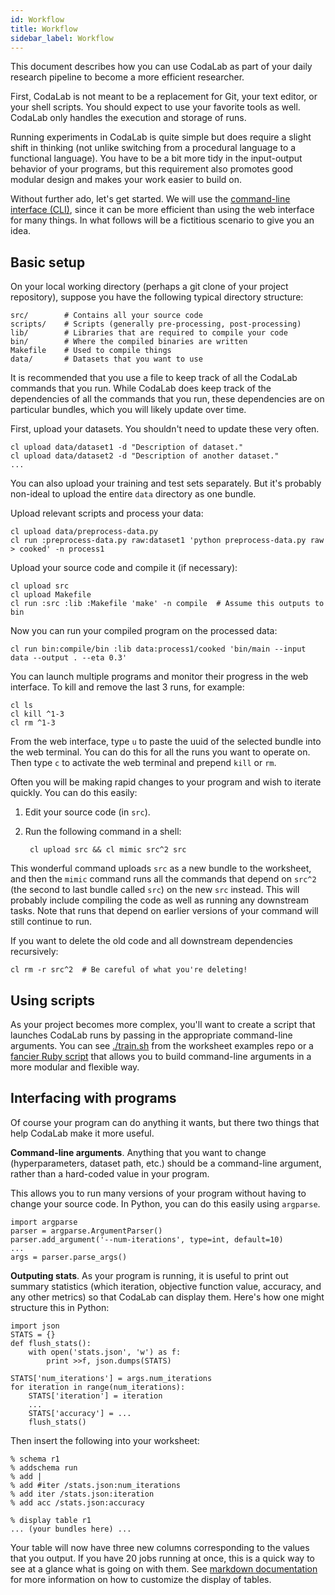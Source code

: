 ```yaml
---
id: Workflow
title: Workflow
sidebar_label: Workflow
---
```


This document describes how you can use CodaLab as part of your daily research
pipeline to become a more efficient researcher.

First, CodaLab is not meant to be a replacement for Git, your text editor, or
your shell scripts.  You should expect to use your favorite tools as well.
CodaLab only handles the execution and storage of runs.

Running experiments in CodaLab is quite simple but does require a slight shift
in thinking (not unlike switching from a procedural language to a functional
language).  You have to be a bit more tidy in the input-output behavior of your
programs, but this requirement also promotes good modular design and makes your
work easier to build on.

Without further ado, let's get started.  We will use the [command-line
interface (CLI)](CLI-Reference.md), since it can be more efficient than using the web
interface for many things.  In what follows will be a fictitious scenario to
give you an idea.

## Basic setup

On your local working directory (perhaps a git clone of your project
repository), suppose you have the following typical directory structure:

    src/        # Contains all your source code
    scripts/    # Scripts (generally pre-processing, post-processing)
    lib/        # Libraries that are required to compile your code
    bin/        # Where the compiled binaries are written
    Makefile    # Used to compile things
    data/       # Datasets that you want to use

It is recommended that you use a file to keep track of all the CodaLab commands
that you run.  While CodaLab does keep track of the dependencies of all the
commands that you run, these dependencies are on particular bundles, which
you will likely update over time.

First, upload your datasets.  You shouldn't need to update these very often.

    cl upload data/dataset1 -d "Description of dataset."
    cl upload data/dataset2 -d "Description of another dataset."
    ...

You can also upload your training and test sets separately.  But it's probably
non-ideal to upload the entire `data` directory as one bundle.

Upload relevant scripts and process your data:

    cl upload data/preprocess-data.py
    cl run :preprocess-data.py raw:dataset1 'python preprocess-data.py raw > cooked' -n process1

Upload your source code and compile it (if necessary):

    cl upload src
    cl upload Makefile
    cl run :src :lib :Makefile 'make' -n compile  # Assume this outputs to bin

Now you can run your compiled program on the processed data:

    cl run bin:compile/bin :lib data:process1/cooked 'bin/main --input data --output . --eta 0.3'

You can launch multiple programs and monitor their progress in the web
interface.  To kill and remove the last 3 runs, for example:

    cl ls
    cl kill ^1-3
    cl rm ^1-3

From the web interface, type `u` to paste the uuid of the selected bundle into
the web terminal.  You can do this for all the runs you want to operate on.
Then type `c` to activate the web terminal and prepend `kill` or `rm`.

Often you will be making rapid changes to your program and wish to iterate quickly.
You can do this easily:

1. Edit your source code (in `src`).

2. Run the following command in a shell:

        cl upload src && cl mimic src^2 src

This wonderful command uploads `src` as a new bundle to the worksheet,
and then the `mimic` command runs all the commands that depend on `src^2` (the
second to last bundle called `src`) on the new `src` instead.  This will probably
include compiling the code as well as running any downstream tasks.  Note
that runs that depend on earlier versions of your command will still continue
to run.

If you want to delete the old code and all downstream dependencies recursively:

    cl rm -r src^2  # Be careful of what you're deleting!

## Using scripts

As your project becomes more complex, you'll want to create a script that
launches CodaLab runs by passing in the appropriate command-line arguments.
You can see
[./train.sh](https://github.com/codalab/worksheets-examples/blob/master/01-nli/train.sh)
from the worksheet examples repo or a [fancier Ruby
script](https://github.com/percyliang/seq2seq-utils/blob/master/run.rb) that
allows you to build command-line arguments in a more modular and flexible way.

## Interfacing with programs

Of course your program can do anything it wants, but there two things that help
CodaLab make it more useful.

**Command-line arguments**.
Anything that you want to change (hyperparameters, dataset path, etc.) should
be a command-line argument, rather than a hard-coded value in your program.

This allows you to run many versions of your program without having to change
your source code.  In Python, you can do this easily using `argparse`.

    import argparse
    parser = argparse.ArgumentParser()
    parser.add_argument('--num-iterations', type=int, default=10)
    ...
    args = parser.parse_args()

**Outputing stats**.
As your program is running, it is useful to print out summary statistics (which
iteration, objective function value, accuracy, and any other metrics) so that
CodaLab can display them.  Here's how one might structure this in Python:

    import json
    STATS = {}
    def flush_stats():
        with open('stats.json', 'w') as f:
            print >>f, json.dumps(STATS)

    STATS['num_iterations'] = args.num_iterations
    for iteration in range(num_iterations):
        STATS['iteration'] = iteration
        ...
        STATS['accuracy'] = ...
        flush_stats()

Then insert the following into your worksheet:

    % schema r1
    % addschema run
    % add |
    % add #iter /stats.json:num_iterations
    % add iter /stats.json:iteration
    % add acc /stats.json:accuracy

    % display table r1
    ... (your bundles here) ...

Your table will now have three new columns corresponding to the values that you
output.  If you have 20 jobs running at once, this is a quick way to see at a
glance what is going on with them.  See [markdown
documentation](Worksheet-Markdown.md) for more information on how to customize the
display of tables.
